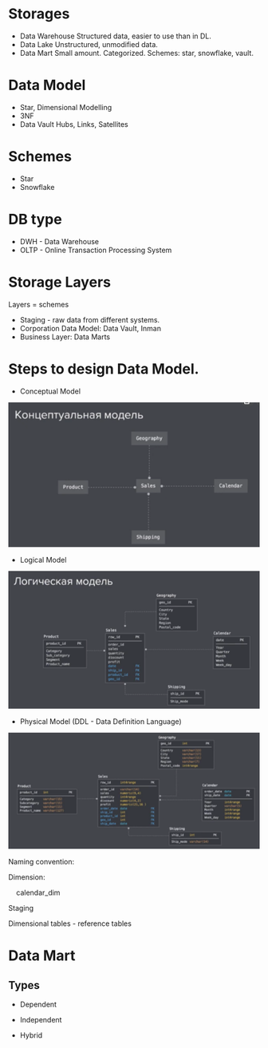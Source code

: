 # Storages

- Data Warehouse
    Structured data, easier to use than in DL.
- Data Lake
    Unstructured, unmodified data. 
- Data Mart
    Small amount. Categorized. Schemes: star, snowflake, vault.

# Data Model

- Star, Dimensional Modelling
- 3NF
- Data Vault
    Hubs, Links, Satellites

# Schemes

- Star
- Snowflake

# DB type

- DWH - Data Warehouse
- OLTP - Online Transaction Processing System

# Storage Layers

Layers = schemes

- Staging - raw data from different systems.
- Corporation Data Model: Data Vault, Inman
- Business Layer: Data Marts

# Steps to design Data Model.

- Conceptual Model


![img_3.png](img_3.png)



- Logical Model

![](assets/2023-02-11-19-08-03-image.png)



- Physical Model (DDL - Data Definition Language)



![](assets/2023-02-11-20-56-00-image.png)





Naming convention:



Dimension:

    calendar_dim

Staging



Dimensional tables - reference tables



# Data Mart

## Types

- Dependent

- Independent

- Hybrid









